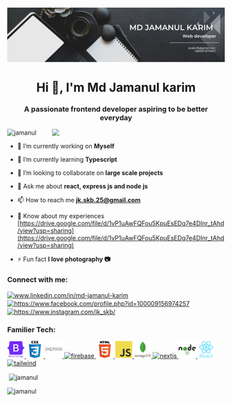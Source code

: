 ![logo](https://github.com/Jamanul/Jamanul/blob/main/Black%20and%20White%20Simple%20Art%20Director%20LinkedIn%20Banner.png)
<h1 align="center">Hi 👋, I'm Md Jamanul karim</h1>
<h3 align="center">A passionate frontend developer aspiring to be better everyday</h3>

<img src='https://i.pinimg.com/originals/e4/26/70/e426702edf874b181aced1e2fa5c6cde.gif' align='right' width='400px' />

<p align="left"> <img src="https://komarev.com/ghpvc/?username=jamanul&label=Profile%20views&color=0e75b6&style=flat" alt="jamanul" /> </p>

- 🔭 I’m currently working on **Myself**

- 🌱 I’m currently learning **Typescript**

- 👯 I’m looking to collaborate on **large scale projects**

- 💬 Ask me about **react, express js and node js**

- 📫 How to reach me **jk.skb.25@gmail.com**

- 📄 Know about my experiences [https://drive.google.com/file/d/1vP1uAwFQFou5KpuEsEDq7e4DInr_tAhd/view?usp=sharing](https://drive.google.com/file/d/1vP1uAwFQFou5KpuEsEDq7e4DInr_tAhd/view?usp=sharing)

- ⚡ Fun fact **I love photography 📷**

<h3 align="left">Connect with me:</h3>
<p align="left">
<a href="https://linkedin.com/in/www.linkedin.com/in/md-jamanul-karim" target="blank"><img align="center" src="https://raw.githubusercontent.com/rahuldkjain/github-profile-readme-generator/master/src/images/icons/Social/linked-in-alt.svg" alt="www.linkedin.com/in/md-jamanul-karim" height="30" width="40" /></a>
<a href="https://fb.com/https://www.facebook.com/profile.php?id=100009156974257" target="blank"><img align="center" src="https://raw.githubusercontent.com/rahuldkjain/github-profile-readme-generator/master/src/images/icons/Social/facebook.svg" alt="https://www.facebook.com/profile.php?id=100009156974257" height="30" width="40" /></a>
<a href="https://instagram.com/https://www.instagram.com/jk_skb/" target="blank"><img align="center" src="https://raw.githubusercontent.com/rahuldkjain/github-profile-readme-generator/master/src/images/icons/Social/instagram.svg" alt="https://www.instagram.com/jk_skb/" height="30" width="40" /></a>
</p>

<h3 align="left">Familier Tech:</h3>
<p align="left"> <a href="https://getbootstrap.com" target="_blank" rel="noreferrer"> <img src="https://raw.githubusercontent.com/devicons/devicon/master/icons/bootstrap/bootstrap-plain-wordmark.svg" alt="bootstrap" width="40" height="40"/> </a> <a href="https://www.w3schools.com/css/" target="_blank" rel="noreferrer"> <img src="https://raw.githubusercontent.com/devicons/devicon/master/icons/css3/css3-original-wordmark.svg" alt="css3" width="40" height="40"/> </a> <a href="https://expressjs.com" target="_blank" rel="noreferrer"> <img src="https://raw.githubusercontent.com/devicons/devicon/master/icons/express/express-original-wordmark.svg" alt="express" width="40" height="40"/> </a> <a href="https://firebase.google.com/" target="_blank" rel="noreferrer"> <img src="https://www.vectorlogo.zone/logos/firebase/firebase-icon.svg" alt="firebase" width="40" height="40"/> </a> <a href="https://www.w3.org/html/" target="_blank" rel="noreferrer"> <img src="https://raw.githubusercontent.com/devicons/devicon/master/icons/html5/html5-original-wordmark.svg" alt="html5" width="40" height="40"/> </a> <a href="https://developer.mozilla.org/en-US/docs/Web/JavaScript" target="_blank" rel="noreferrer"> <img src="https://raw.githubusercontent.com/devicons/devicon/master/icons/javascript/javascript-original.svg" alt="javascript" width="40" height="40"/> </a> <a href="https://www.mongodb.com/" target="_blank" rel="noreferrer"> <img src="https://raw.githubusercontent.com/devicons/devicon/master/icons/mongodb/mongodb-original-wordmark.svg" alt="mongodb" width="40" height="40"/> </a> <a href="https://nextjs.org/" target="_blank" rel="noreferrer"> <img src="https://cdn.worldvectorlogo.com/logos/nextjs-2.svg" alt="nextjs" width="40" height="40"/> </a> <a href="https://nodejs.org" target="_blank" rel="noreferrer"> <img src="https://raw.githubusercontent.com/devicons/devicon/master/icons/nodejs/nodejs-original-wordmark.svg" alt="nodejs" width="40" height="40"/> </a> <a href="https://reactjs.org/" target="_blank" rel="noreferrer"> <img src="https://raw.githubusercontent.com/devicons/devicon/master/icons/react/react-original-wordmark.svg" alt="react" width="40" height="40"/> </a> <a href="https://tailwindcss.com/" target="_blank" rel="noreferrer"> <img src="https://www.vectorlogo.zone/logos/tailwindcss/tailwindcss-icon.svg" alt="tailwind" width="40" height="40"/> </a> </p>

<p>&nbsp;<img align="center" src="https://github-readme-stats.vercel.app/api?username=jamanul&show_icons=true&locale=en" alt="jamanul" /></p>

<p><img align="center" src="https://github-readme-streak-stats.herokuapp.com/?user=jamanul&" alt="jamanul" /></p>
